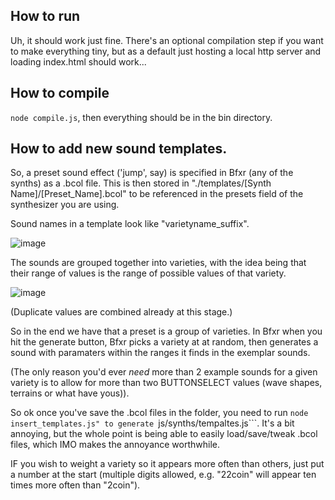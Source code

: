 ## How to run

Uh, it should work just fine. There's an optional compilation step if you want to make everything tiny, but as a default just hosting a local http server and loading index.html should work...

## How to compile

```node compile.js```, then everything should be in the bin directory.

## How to add new sound templates.

So, a preset sound effect ('jump', say) is specified in Bfxr (any of the synths) as a .bcol file.   This is then stored in "./templates/[Synth Name]/[Preset_Name].bcol" to be referenced in the presets field of the synthesizer you are using.

Sound names in a template look like "varietyname_suffix".  

![image](https://github.com/user-attachments/assets/55b3f8ad-0ea1-415a-8de3-a7a46da356c5)

The sounds are grouped together into varieties, with the idea being that their range of values is the range of possible values of that variety.

![image](https://github.com/user-attachments/assets/2db70ccc-65c5-45a2-9d71-63cdecd033a0)

(Duplicate values are combined already at this stage.)

So in the end we have that a preset is a group of varieties. In Bfxr when you hit the generate button, Bfxr picks a variety at at random, then generates a sound with paramaters within the ranges it finds in the exemplar sounds.

(The only reason you'd ever _need_ more than 2 example sounds for a given variety is to allow for more than two BUTTONSELECT values (wave shapes, terrains or what have yous)).

So ok once you've save the .bcol files in the folder, you need to run ```node insert_templates.js" to generate ```js/synths/tempaltes.js```.  It's a bit annoying, but the whole point is being able to easily load/save/tweak .bcol files, which IMO makes the annoyance worthwhile.

IF you wish to weight a variety so it appears more often than others, just put a number at the start (multiple digits allowed, e.g. "22coin" will appear ten times more often than "2coin").
